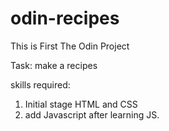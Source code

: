 # odin-recipes
This is First The Odin Project

Task: make a recipes

skills required: 
1. Initial stage HTML and CSS
2. add Javascript after learning JS.
